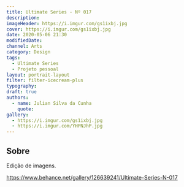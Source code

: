 ```yaml
---
title: Ultimate Series - Nº 017
description:
imageHeader: https://i.imgur.com/gs1ixbj.jpg
cover: https://i.imgur.com/gs1ixbj.jpg
date: 2020-05-06 21:30
modifiedDate:
channel: Arts
category: Design
tags:
  - Ultimate Series
  - Projeto pessoal
layout: portrait-layout
filter: filter-icecream-plus
typography:
draft: true
authors:
  - name: Julian Silva da Cunha
    quote:
gallery:
  - https://i.imgur.com/gs1ixbj.jpg
  - https://i.imgur.com/YHPNJhP.jpg
---
```


## Sobre

Edição de imagens.

https://www.behance.net/gallery/126639241/Ultimate-Series-N-017
